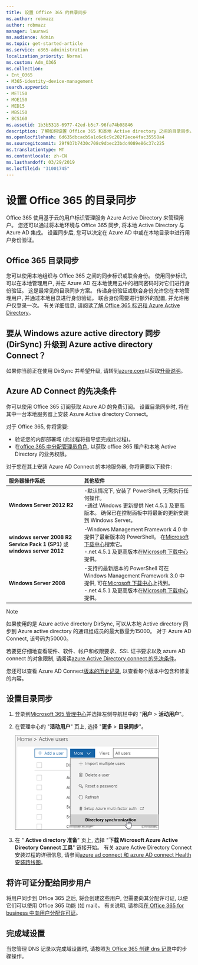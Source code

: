 ```yaml
---
title: 设置 Office 365 的目录同步
ms.author: robmazz
author: robmazz
manager: laurawi
ms.audience: Admin
ms.topic: get-started-article
ms.service: o365-administration
localization_priority: Normal
ms.custom: Adm_O365
ms.collection:
- Ent_O365
- M365-identity-device-management
search.appverid:
- MET150
- MOE150
- MED15
- MBS150
- BCS160
ms.assetid: 1b3b5318-6977-42ed-b5c7-96fa74b08846
description: 了解如何设置 Office 365 和本地 Active directory 之间的目录同步。
ms.openlocfilehash: 6d635dbcacb5a1c6c6c9c202f2ece4fac35558a4
ms.sourcegitcommit: 29f937b7430c708c9dbec23bdc4089e86c37c225
ms.translationtype: MT
ms.contentlocale: zh-CN
ms.lasthandoff: 03/29/2019
ms.locfileid: "31001745"
---
```

# <a name="set-up-directory-synchronization-for-office-365"></a>设置 Office 365 的目录同步

Office 365 使用基于云的用户标识管理服务 Azure Active Directory 来管理用户。 您还可以通过将本地环境与 Office 365 同步, 将本地 Active Directory 与 Azure AD 集成。 设置同步后, 您可以决定在 Azure AD 中或在本地目录中进行用户身份验证。
  
## <a name="office-365-directory-synchronization"></a>Office 365 目录同步

您可以使用本地组织与 Office 365 之间的同步标识或联合身份。 使用同步标识, 可以在本地管理用户, 并在 Azure AD 在本地使用云中的相同密码时对它们进行身份验证。 这是最常见的目录同步方案。 传递身份验证或联合身份允许您在本地管理用户, 并通过本地目录进行身份验证。 联合身份需要进行额外的配置, 并允许用户仅登录一次。 有关详细信息, 请阅读[了解 Office 365 标识和 Azure Active Directory](about-office-365-identity.md)。
  
## <a name="want-to-upgrade-from-windows-azure-active-directory-sync-dirsync-to-azure-active-directory-connect"></a>要从 Windows azure active directory 同步 (DirSync) 升级到 Azure active directory Connect？

如果你当前正在使用 DirSync 并希望升级, 请转到[azure.com](https://azure.com)以获取[升级说明](https://go.microsoft.com/fwlink/p/?LinkId=733240)。
  
## <a name="prerequisites-for-azure-ad-connect"></a>Azure AD Connect 的先决条件

你可以使用 Office 365 订阅获取 Azure AD 的免费订阅。 设置目录同步时, 将在其中一台本地服务器上安装 Azure Active directory Connect。
  
对于 Office 365, 你将需要:
  
- 验证您的内部部署域 (此过程将指导您完成此过程)。
- 在[office 365 中分配管理员角色](https://support.office.com/article/EAC4D046-1AFD-4F1A-85FC-8219C79E1504), 以获取 office 365 租户和本地 Active Directory 的业务权限。

对于您在其上安装 Azure AD Connect 的本地服务器, 你将需要以下软件:
  
|**服务器操作系统**|**其他软件**|
|:-----|:-----|
|**Windows Server 2012 R2** | -默认情况下, 安装了 PowerShell, 无需执行任何操作。  <br> -通过 Windows 更新提供 Net 4.5.1 及更高版本。 确保已在控制面板中将最新的更新安装到 Windows Server。 |
|**windows server 2008 R2 Service Pack 1 (SP1)** 或**windows server 2012** | -Windows Management Framework 4.0 中提供了最新版本的 PowerShell。 在[Microsoft 下载中心](https://go.microsoft.com/fwlink/p/?LinkId=717996)搜索它。  <br> -.net 4.5.1 及更高版本在[Microsoft 下载中心](https://go.microsoft.com/fwlink/p/?LinkId=717996)提供。 |
|**Windows Server 2008** | -支持的最新版本的 PowerShell 可在 Windows Management Framework 3.0 中提供, 可在[Microsoft 下载中心](https://go.microsoft.com/fwlink/p/?LinkId=717996)上找到。  <br> -.net 4.5.1 及更高版本在[Microsoft 下载中心](https://go.microsoft.com/fwlink/p/?LinkId=717996)提供。 |

> [!NOTE]
> 如果使用的是 Azure active directory DirSync, 可以从本地 Active directory 同步到 Azure active directory 的通讯组成员的最大数量为15000。 对于 Azure AD Connect, 该号码为50000。
  
若要更仔细地查看硬件、软件、帐户和权限要求、SSL 证书要求以及 azure AD connect 的对象限制, 请阅读[azure Active Directory connect 的先决条件](https://docs.microsoft.com/azure/active-directory/hybrid/how-to-connect-install-prerequisites)。
  
您还可以查看 Azure AD Connect[版本的历史记录](https://docs.microsoft.com/azure/active-directory/hybrid/reference-connect-version-history), 以查看每个版本中包含和修复的内容。

## <a name="to-set-up-directory-synchronization"></a>设置目录同步

1. 登录到[Microsoft 365 管理中心](https://admin.microsoft.com)并选择左侧导航栏中的 "**用户** \> **活动用户**"。
2. 在管理中心的 "**活动用户**" 页上, 选择 "**更多** \> **目录同步**"。

    ![在 "更多" 菜单中选择 "目录同步"](media/dc6669e5-c01b-471e-9cdf-04f5d44e1c4b.png)
  
3. 在 " **Active directory 准备**" 页上, 选择 "**下载 Microsoft Azure Active Directory Connect 工具**" 链接开始。 有关 azure Active Directory Connect 安装过程的详细信息, 请参阅[azure ad connect 和 azure AD connect Health 安装路线图](https://docs.microsoft.com/azure/active-directory/hybrid/how-to-connect-install-roadmap)。

## <a name="assign-licenses-to-synchronized-users"></a>将许可证分配给同步用户

将用户同步到 Office 365 之后, 将会创建这些用户, 但需要向其分配许可证, 以便它们可以使用 Office 365 功能 (如 mail)。 有关说明, 请参阅[在 Office 365 for business 中向用户分配许可证](https://support.office.com/article/997596b5-4173-4627-b915-36abac6786dc)。

## <a name="finish-setting-up-domains"></a>完成域设置

当您管理 DNS 记录以完成域设置时, 请按照[为 Office 365 创建 dns 记录](https://support.office.com/article/b0f3fdca-8a80-4e8e-9ef3-61e8a2a9ab23)中的步骤操作。
